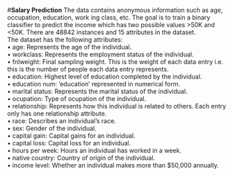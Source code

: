 #**Salary Prediction**
The data contains anonymous information such as age, occupation, education, work
ing class, etc. The goal is to train a binary classifier to predict the income which has
two possible values >50K and <50K. There are 48842 instances and 15 attributes
in the dataset.  
The dataset has the following attributes:  
• age: Represents the age of the individual.  
• workclass: Represents the employment status of the individual.  
• fnlweight: Final sampling weight. This is the weight of each data entry i.e.
this is the number of people each data entry represents.  
• education: Highest level of education completed by the individual.  
• education num: ’education’ represented in numerical form.  
• marital status: Represents the marital status of the individual.  
• ocupation: Type of ocupation of the individual.  
• relationship: Represents how this individual is related to others. Each entry
only has one relationship attribute.  
• race: Describes an individual’s race.  
• sex: Gender of the individual.  
• capital gain: Capital gains for an individual.  
• capital loss: Capital loss for an individual.  
• hours per week: Hours an individual has worked in a week.  
• native country: Country of origin of the individual.  
• income level: Whether an individual makes more than $50,000 annually.  
